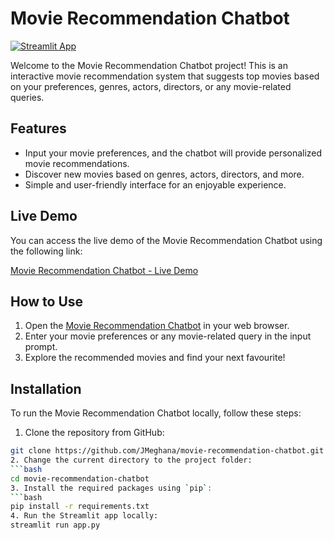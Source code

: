 # Movie Recommendation Chatbot

[![Streamlit App](https://static.streamlit.io/badges/streamlit_badge_black_white.svg)](https://movie-recommendation-chatbot-aqnuajfnxg7lgagnhampyu.streamlit.app/)

Welcome to the Movie Recommendation Chatbot project! This is an interactive movie recommendation system that suggests top movies based on your preferences, genres, actors, directors, or any movie-related queries.

## Features

- Input your movie preferences, and the chatbot will provide personalized movie recommendations.
- Discover new movies based on genres, actors, directors, and more.
- Simple and user-friendly interface for an enjoyable experience.

## Live Demo

You can access the live demo of the Movie Recommendation Chatbot using the following link:

[Movie Recommendation Chatbot - Live Demo](https://movie-recommendation-chatbot-aqnuajfnxg7lgagnhampyu.streamlit.app/)

## How to Use

1. Open the [Movie Recommendation Chatbot](https://movie-recommendation-chatbot-aqnuajfnxg7lgagnhampyu.streamlit.app/) in your web browser.
2. Enter your movie preferences or any movie-related query in the input prompt.
3. Explore the recommended movies and find your next favourite!

## Installation

To run the Movie Recommendation Chatbot locally, follow these steps:

1. Clone the repository from GitHub:
```bash
git clone https://github.com/JMeghana/movie-recommendation-chatbot.git
2. Change the current directory to the project folder:
```bash
cd movie-recommendation-chatbot
3. Install the required packages using `pip`:
```bash
pip install -r requirements.txt
4. Run the Streamlit app locally:
streamlit run app.py
